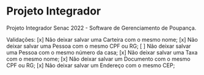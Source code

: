 # Projeto Integrador
Projeto Integrador Senac 2022 - Software de Gerenciamento de Poupança.

Validações:
[x] Não deixar salvar uma Carteira com o mesmo nome;
[x] Não deixar salvar uma Pessoa com o mesmo CPF ou RG;
[ ] Não deixar salvar uma Pessoa com o mesmo número da casa;
[x] Não deixar salvar uma Taxa com o mesmo nome;
[x] Não deixar salvar um Documento com o mesmo CPF ou RG; 
[x] Não deixar salvar um Endereço com o mesmo CEP;
